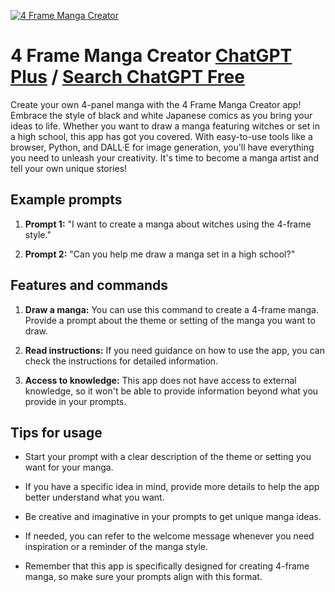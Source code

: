 
[![4 Frame Manga Creator](https://files.oaiusercontent.com/file-AFmBaWCeX30QehHeQKcNBR6r?se=2123-10-17T13%3A04%3A25Z&sp=r&sv=2021-08-06&sr=b&rscc=max-age%3D31536000%2C%20immutable&rscd=attachment%3B%20filename%3Dce131339-655a-4949-9850-23ba6a772dd5.png&sig=WK%2BhTNRlrYqdPrdjhzycXFJv63d5bceTg7QFOh%2B42LA%3D)](https://chat.openai.com/g/g-yRbmYvw8M-4-frame-manga-creator)

# 4 Frame Manga Creator [ChatGPT Plus](https://chat.openai.com/g/g-yRbmYvw8M-4-frame-manga-creator) / [Search ChatGPT Free](https://gptcall.net/index.html#/?search=4%20Frame%20Manga%20Creator)

Create your own 4-panel manga with the 4 Frame Manga Creator app! Embrace the style of black and white Japanese comics as you bring your ideas to life. Whether you want to draw a manga featuring witches or set in a high school, this app has got you covered. With easy-to-use tools like a browser, Python, and DALL·E for image generation, you'll have everything you need to unleash your creativity. It's time to become a manga artist and tell your own unique stories!

## Example prompts

1. **Prompt 1:** "I want to create a manga about witches using the 4-frame style."

2. **Prompt 2:** "Can you help me draw a manga set in a high school?"

## Features and commands

1. **Draw a manga:** You can use this command to create a 4-frame manga. Provide a prompt about the theme or setting of the manga you want to draw.

2. **Read instructions:** If you need guidance on how to use the app, you can check the instructions for detailed information.

3. **Access to knowledge:** This app does not have access to external knowledge, so it won't be able to provide information beyond what you provide in your prompts.

## Tips for usage

- Start your prompt with a clear description of the theme or setting you want for your manga.

- If you have a specific idea in mind, provide more details to help the app better understand what you want.

- Be creative and imaginative in your prompts to get unique manga ideas.

- If needed, you can refer to the welcome message whenever you need inspiration or a reminder of the manga style.

- Remember that this app is specifically designed for creating 4-frame manga, so make sure your prompts align with this format.


